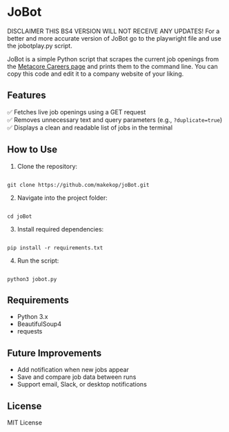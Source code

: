 # JoBot

DISCLAIMER THIS BS4 VERSION WILL NOT RECEIVE ANY UPDATES!
For a better and more accurate version of JoBot go to the playwright file and use the jobotplay.py script.

JoBot is a simple Python script that scrapes the current job openings from the [Metacore Careers page](https://metacoregames.com/careers) and prints them to the command line. You can copy this code and edit it to a company website of your liking.

## Features

✅ Fetches live job openings using a GET request  
✅ Removes unnecessary text and query parameters (e.g., `?duplicate=true`)  
✅ Displays a clean and readable list of jobs in the terminal

## How to Use

1. Clone the repository:

```

git clone https://github.com/makekop/joBot.git

```

2. Navigate into the project folder:

```

cd joBot

```

3. Install required dependencies:

```

pip install -r requirements.txt

```

4. Run the script:

```

python3 jobot.py

```

## Requirements

-   Python 3.x
-   BeautifulSoup4
-   requests

## Future Improvements

-   Add notification when new jobs appear
-   Save and compare job data between runs
-   Support email, Slack, or desktop notifications

## License

MIT License
